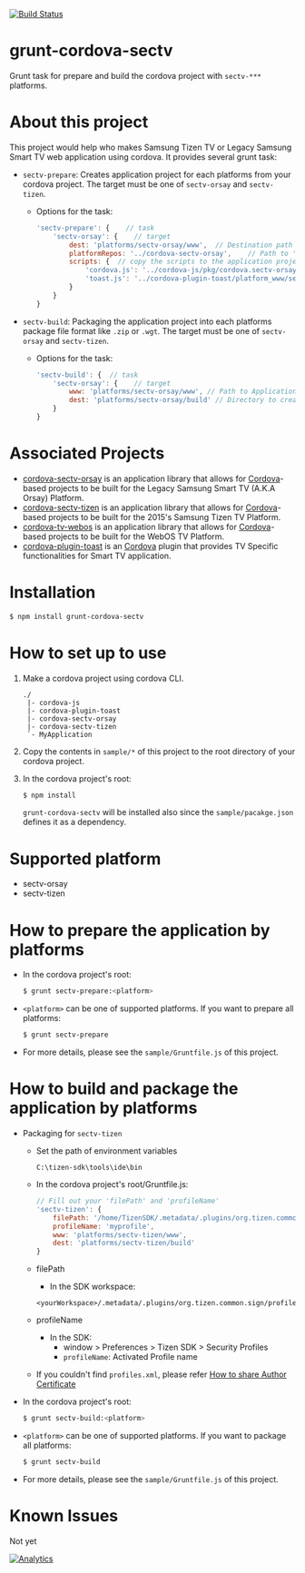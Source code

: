 [![Build Status](https://travis-ci.org/Samsung/grunt-cordova-sectv.svg?branch=master)](https://travis-ci.org/Samsung/grunt-cordova-sectv)

# grunt-cordova-sectv
Grunt task for prepare and build the cordova project with `sectv-***` platforms.

# About this project
This project would help who makes Samsung Tizen TV or Legacy Samsung Smart TV web application using cordova.
It provides several grunt task:
* `sectv-prepare`: Creates application project for each platforms from your cordova project. The target must be one of `sectv-orsay` and `sectv-tizen`.
    * Options for the task:

        ```js
        'sectv-prepare': {    // task
            'sectv-orsay': {    // target
                dest: 'platforms/sectv-orsay/www',  // Destination path to create the application project.
                platformRepos: '../cordova-sectv-orsay',    // Path to 'sectv-***` cordova platform's repository.
                scripts: {  // copy the scripts to the application project. <destination>: <source>.
                    'cordova.js': '../cordova-js/pkg/cordova.sectv-orsay.js',
                    'toast.js': '../cordova-plugin-toast/platform_www/sectv-orsay/toast.js'
                }
            }
        }
        ```
* `sectv-build`: Packaging the application project into each platforms package file format like `.zip` or `.wgt`. The target must be one of `sectv-orsay` and `sectv-tizen`.
    * Options for the task:

        ```js
        'sectv-build': {  // task
            'sectv-orsay': {    // target
                www: 'platforms/sectv-orsay/www', // Path to Application project
                dest: 'platforms/sectv-orsay/build' // Directory to create the package
            }
        }
        ```

# Associated Projects
* [cordova-sectv-orsay](http://github.com/Samsung/cordova-sectv-orsay) is an application library that allows for [Cordova](http://cordova.apache.org)-based projects to be built for the Legacy Samsung Smart TV (A.K.A Orsay) Platform.
* [cordova-sectv-tizen](http://github.com/Samsung/cordova-sectv-tizen) is an application library that allows for [Cordova](http://cordova.apache.org)-based projects to be built for the 2015's Samsung Tizen TV Platform.
* [cordova-tv-webos](https://github.com/Samsung/cordova-tv-webos) is an application library that allows for [Cordova](http://cordova.apache.org)-based projects to be built for the WebOS TV Platform. 
* [cordova-plugin-toast](http://github.com/Samsung/cordova-plugin-toast) is an [Cordova](http://cordova.apache.org) plugin that provides TV Specific functionalities for Smart TV application.

# Installation
```sh
$ npm install grunt-cordova-sectv
```

# How to set up to use
1. Make a cordova project using cordova CLI.

    ```
    ./
     |- cordova-js
     |- cordova-plugin-toast
     |- cordova-sectv-orsay
     |- cordova-sectv-tizen
     `- MyApplication
    ```

2. Copy the contents in `sample/*` of this project to the root directory of your cordova project.
3. In the cordova project's root:

    ```js
    $ npm install
    ```
    `grunt-cordova-sectv` will be installed also since the `sample/pacakge.json` defines it as a dependency.

# Supported platform
* sectv-orsay
* sectv-tizen

# How to prepare the application by platforms
* In the cordova project's root:

    ```sh
    $ grunt sectv-prepare:<platform>
    ```

* `<platform>` can be one of supported platforms. If you want to prepare all platforms:

    ```sh
    $ grunt sectv-prepare
    ```

* For more details, please see the `sample/Gruntfile.js` of this project.

# How to build and package the application by platforms
* Packaging for `sectv-tizen`
    - Set the path of environment variables

        ```./
        C:\tizen-sdk\tools\ide\bin
        ```
    - In the cordova project's root/Gruntfile.js:

        ```js
        // Fill out your 'filePath' and 'profileName'
        'sectv-tizen': {
            filePath: '/home/TizenSDK/.metadata/.plugins/org.tizen.common.sign/profiles.xml',
            profileName: 'myprofile',
            www: 'platforms/sectv-tizen/www',
            dest: 'platforms/sectv-tizen/build'
        }
        ```
    - filePath
        - In the SDK workspace:

        ```./
        <yourWorkspace>/.metadata/.plugins/org.tizen.common.sign/profiles.xml
        ```
    - profileName
        - In the SDK:  
            - window > Preferences > Tizen SDK > Security Profiles
            - `profileName`: Activated Profile name
    - If you couldn't find `profiles.xml`, please refer [How to share Author Certificate](http://www.samsungdforum.com/TizenGuide/?FolderName=tizen3531&FileName=index.html)
 
* In the cordova project's root:

    ```sh
    $ grunt sectv-build:<platform>
    ```

* `<platform>` can be one of supported platforms. If you want to package all platforms:

    ```sh
    $ grunt sectv-build
    ```
    
* For more details, please see the `sample/Gruntfile.js` of this project.

# Known Issues
Not yet

[![Analytics](https://ga-beacon.appspot.com/UA-70262254-1/grunt-cordova-sectv/README)](https://github.com/igrigorik/ga-beacon)
